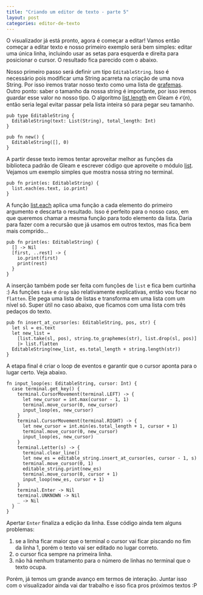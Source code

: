 ```yaml
---
title: "Criando um editor de texto - parte 5"
layout: post
categories: editor-de-texto
---
```


O visualizador já está pronto, agora é começar a editar! Vamos então começar a editar texto e nosso primeiro exemplo será bem simples: editar uma única linha, incluindo usar as setas para esquerda e direita para posicionar o cursor. O resultado fica parecido com o abaixo. 


Nosso primeiro passo será definir um tipo `EditableString`. Isso é necessário pois modificar uma String acarreta na criação de uma nova String. Por isso iremos tratar nosso texto como uma lista de [grafemas](https://pt.wikipedia.org/wiki/Grafema). Outro ponto: saber o tamanho da nossa string é importante, por isso iremos guardar esse valor no nosso tipo. O algoritmo [list.length](https://hexdocs.pm/gleam_stdlib/gleam/list.html#length) em Gleam é $\mathcal{O}(n)$, então seria legal evitar passar pela lista inteira só para pegar seu tamanho. 

```gleam
pub type EditableString {
  EditableString(text: List(String), total_length: Int)
}

pub fn new() {
  EditableString([], 0)
}
```

A partir desse texto iremos tentar aproveitar melhor as funções da biblioteca padrão de Gleam e escrever código que aproveite o módulo [list](https://hexdocs.pm/gleam_stdlib/gleam/list.html). Vejamos um exemplo simples que mostra nossa string no terminal.

```gleam
pub fn print(es: EditableString) {
  list.each(es.text, io.print)
}
```

A função [list.each](https://hexdocs.pm/gleam_stdlib/gleam/list.html#each) aplica uma função a cada elemento do primeiro argumento e descarta o resultado. Isso é perfeito para o nosso caso, em que queremos chamar a mesma função para todo elemento da lista. Daria para fazer com a recursão que já usamos em outros textos, mas fica bem mais comprido...

```gleam
pub fn print(es: EditableString) {
  [] -> Nil
  [first, ..rest] -> {
    io.print(first)
    print(rest)
  }
}
```

A inserção também pode ser feita com funções de `list` e fica bem curtinha :) As funções `take` e `drop` são relativamente explicativas, então vou focar no `flatten`. Ele pega uma lista de listas e transforma em uma lista com um nível só. Super útil no caso abaixo, que ficamos com uma lista com três pedaços do texto. 

```gleam
pub fn insert_at_cursor(es: EditableString, pos, str) {
  let sl = es.text
  let new_list =
    [list.take(sl, pos), string.to_graphemes(str), list.drop(sl, pos)]
    |> list.flatten
  EditableString(new_list, es.total_length + string.length(str))
}
```

A etapa final é criar o loop de eventos e garantir que o cursor aponta para o lugar certo. Veja abaixo.

```gleam
fn input_loop(es: EditableString, cursor: Int) {
  case terminal.get_key() {
    terminal.CursorMovement(terminal.LEFT) -> {
      let new_cursor = int.max(cursor - 1, 1)
      terminal.move_cursor(0, new_cursor)
      input_loop(es, new_cursor)
    }
    terminal.CursorMovement(terminal.RIGHT) -> {
      let new_cursor = int.min(es.total_length + 1, cursor + 1)
      terminal.move_cursor(0, new_cursor)
      input_loop(es, new_cursor)
    }
    terminal.Letter(s) -> {
      terminal.clear_line()
      let new_es = editable_string.insert_at_cursor(es, cursor - 1, s)
      terminal.move_cursor(0, 1)
      editable_string.print(new_es)
      terminal.move_cursor(0, cursor + 1)
      input_loop(new_es, cursor + 1)
    }
    terminal.Enter -> Nil
    terminal.UNKNOWN -> Nil
    _ -> Nil
  }
}
```

Apertar `Enter` finaliza a edição da linha. Esse código ainda tem alguns problemas:

1. se a linha ficar maior que o terminal o cursor vai ficar piscando no fim da linha 1, porém o texto vai ser editado no lugar correto. 
2. o cursor fica sempre na primeira linha. 
3. não há nenhum tratamento para o número de linhas no terminal que o texto ocupa. 

Porém, já temos um grande avanço em termos de interação. Juntar isso com o visualizador ainda vai dar trabalho e isso fica pros próximos textos :P 